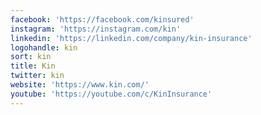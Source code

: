 ```yaml
---
facebook: 'https://facebook.com/kinsured'
instagram: 'https://instagram.com/kin'
linkedin: 'https://linkedin.com/company/kin-insurance'
logohandle: kin
sort: kin
title: Kin
twitter: kin
website: 'https://www.kin.com/'
youtube: 'https://youtube.com/c/KinInsurance'
---
```

